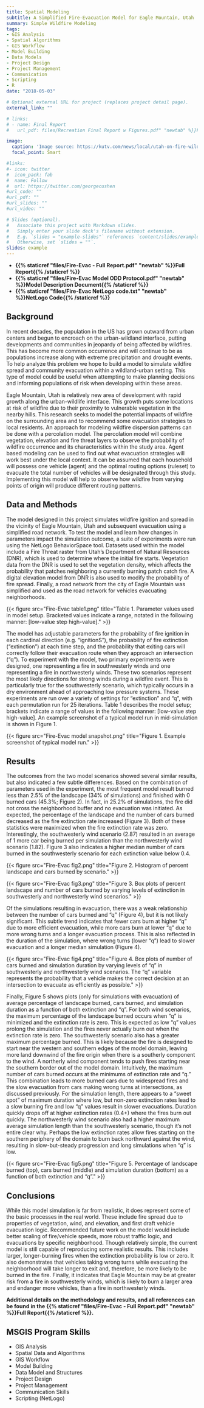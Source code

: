 ```yaml
---
title: Spatial Modeling
subtitle: A Simplified Fire-Evacuation Model for Eagle Mountain, Utah
summary: Simple Wildfire Modeling
tags:
- GIS Analysis
- Spatial Algorithms
- GIS Workflow
- Model Building
- Data Models
- Project Design
- Project Management
- Communication
- Scripting
- R
date: "2018-05-03"

# Optional external URL for project (replaces project detail page).
external_link: ""

# links:
# - name: Final Report
#   url_pdf: files/Recreation Final Report w Figures.pdf" "newtab" %}}Full Report{{% /staticref %}}

image:
  caption: 'Image source: https://kutv.com/news/local/utah-on-fire-wildfires-erupt-across-the-state'
  focal_point: Smart

#links:
#- icon: twitter
#  icon_pack: fab
#  name: Follow
#  url: https://twitter.com/georgecushen
#url_code: ""
#url_pdf: ""
#url_slides: ""
#url_video: ""

# Slides (optional).
#   Associate this project with Markdown slides.
#   Simply enter your slide deck's filename without extension.
#   E.g. `slides = "example-slides"` references `content/slides/example-slides.md`.
#   Otherwise, set `slides = ""`.
slides: example
---
```


* **{{% staticref "files/Fire-Evac - Full Report.pdf" "newtab" %}}Full Report{{% /staticref %}}**
* **{{% staticref "files/Fire-Evac Model ODD Protocol.pdf" "newtab" %}}Model Description Document{{% /staticref %}}**
* **{{% staticref "files/Fire-Evac NetLogo code.txt" "newtab" %}}NetLogo Code{{% /staticref %}}**


## Background

In recent decades, the population in the US has grown outward from urban centers and begun to encroach on the urban-wildland interface, putting developments and communities in jeopardy of being affected by wildfires. This has become more common occurrence and will continue to be as populations increase along with extreme precipitation and drought events. To help analyze this problem we hope to build a model to simulate wildfire spread and community evacuation within a wildland-urban setting. This type of model could be useful when attempting to make planning decisions and informing populations of risk when developing within these areas.

Eagle Mountain, Utah is relatively new area of development with rapid growth along the urban-wildlife interface. This growth puts some locations at risk of wildfire due to their proximity to vulnerable vegetation in the nearby hills. This research seeks to model the potential impacts of wildfire on the surrounding area and to recommend some evacuation strategies to local residents. An approach for modeling wildfire dispersion patterns can be done with a percolation model. The percolation model will combine vegetation, elevation and fire threat layers to observe the probability of wildfire occurrence and its characteristics within the study area. Agent based modeling can be used to find out what evacuation strategies will work best under the local context. It can be assumed that each household will possess one vehicle (agent) and the optimal routing options (ruleset) to evacuate the total number of vehicles will be designated through this study. Implementing this model will help to observe how wildfire from varying points of origin will produce different routing patterns.

## Data and Methods

The model designed in this project simulates wildfire ignition and spread in the vicinity of Eagle Mountain, Utah and subsequent evacuation using a simplified road network. To test the model and learn how changes in parameters impact the simulation outcome, a suite of experiments were run using the NetLogo BehaviorSpace tool. Datasets used within the model include a Fire Threat raster from Utah’s Department of Natural Resources (DNR), which is used to determine where the initial fire starts. Vegetation data from the DNR is used to set the vegetation density, which affects the probability that patches neighboring a currently burning patch catch fire. A digital elevation model from DNR is also used to modify the probability of fire spread. Finally, a road network from the city of Eagle Mountain was simplified and used as the road network for vehicles evacuating neighborhoods.

{{< figure src="Fire-Evac table1.png" title="Table 1. Parameter values used in model setup. Bracketed values indicate a range, notated in the following manner: [low-value step high-value]." >}}

The model has adjustable parameters for the probability of fire ignition in each cardinal direction (e.g. “ignitionS”), the probability of fire extinction (“extinction”) at each time step, and the probability that exiting cars will correctly follow their evacuation route when they approach an intersection (“q”). To experiment with the model, two primary experiments were designed, one representing a fire in southwesterly winds and one representing a fire in northwesterly winds. These two scenarios represent the most likely directions for strong winds during a wildfire event. This is particularly true for the southwesterly scenario, which typically occurs in a dry environment ahead of approaching low pressure systems. These experiments are run over a variety of settings for “extinction” and “q”, with each permutation run for 25 iterations. Table 1 describes the model setup; brackets indicate a range of values in the following manner: [low-value step high-value]. An example screenshot of a typical model run in mid-simulation is shown in Figure 1.

{{< figure src="Fire-Evac model snapshot.png" title="Figure 1. Example screenshot of typical model run." >}}

## Results

The outcomes from the two model scenarios showed several similar results, but also indicated a few subtle differences. Based on the combination of parameters used in the experiment, the most frequent model result burned less than 2.5% of the landscape (34% of simulations) and finished with 0 burned cars (45.3%; Figure 2). In fact, in 25.2% of simulations, the fire did not cross the neighborhood buffer and no evacuation was initiated. As expected, the percentage of the landscape and the number of cars burned decreased as the fire extinction rate increased (Figure 3). Both of these statistics were maximized when the fire extinction rate was zero. Interestingly, the southwesterly wind scenario (2.87) resulted in an average of 1 more car being burned per simulation than the northwesterly wind scenario (1.82). Figure 3 also indicates a higher median number of cars burned in the southwesterly scenario for each extinction value below 0.4.

{{< figure src="Fire-Evac fig2.png" title="Figure 2. Histogram of percent landscape and cars burned by scenario." >}}

{{< figure src="Fire-Evac fig3.png" title="Figure 3. Box plots of percent landscape and number of cars burned by varying levels of extinction in southwesterly and northwesterly wind scenarios." >}}

Of the simulations resulting in evacuation, there was a weak relationship between the number of cars burned and “q” (Figure 4), but it is not likely significant. This subtle trend indicates that fewer cars burn at higher “q” due to more efficient evacuation, while more cars burn at lower “q” due to more wrong turns and a longer evacuation process. This is also reflected in the duration of the simulation, where wrong turns (lower “q”) lead to slower evacuation and a longer median simulation (Figure 4).

{{< figure src="Fire-Evac fig4.png" title="Figure 4. Box plots of number of cars burned and simulation duration by varying levels of “q” in southwesterly and northwesterly wind scenarios. The “q” variable represents the probability that a vehicle makes the correct decision at an intersection to evacuate as efficiently as possible." >}}

Finally, Figure 5 shows plots (only for simulations with evacuation) of average percentage of landscape burned, cars burned, and simulation duration as a function of both extinction and “q”. For both wind scenarios, the maximum percentage of the landscape burned occurs when “q” is minimized and the extinction rate is zero. This is expected as low “q” values prolong the simulation and the fires never actually burn out when the extinction rate is zero. The southwesterly scenario also has a greater maximum percentage burned. This is likely because the fire is designed to start near the western and southern edges of the model domain, leaving more land downwind of the fire origin when there is a southerly component to the wind. A northerly wind component tends to push fires starting near the southern border out of the model domain. Intuitively, the maximum number of cars burned occurs at the minimums of extinction rate and “q.” This combination leads to more burned cars due to widespread fires and the slow evacuation from cars making wrong turns at intersections, as discussed previously. For the simulation length, there appears to a “sweet spot” of maximum duration where low, but non-zero extinction rates lead to a slow burning fire and low “q” values result in slower evacuations. Duration quickly drops off at higher extinction rates (0.4+) where the fires burn out quickly. The northwesterly wind scenario also had a higher maximum average simulation length than the southwesterly scenario, though it’s not entire clear why. Perhaps the low extinction rates allow fires starting on the southern periphery of the domain to burn back northward against the wind, resulting in slow-but-steady progression and long simulations when “q” is low.

{{< figure src="Fire-Evac fig5.png" title="Figure 5. Percentage of landscape burned (top), cars burned (middle) and simulation duration (bottom) as a function of both extinction and “q”." >}}

## Conclusions

While this model simulation is far from realistic, it does represent some of the basic processes in the real world. These include fire spread due to properties of vegetation, wind, and elevation, and first draft vehicle evacuation logic. Recommended future work on the model would include better scaling of fire/vehicle speeds, more robust traffic logic, and evacuations by specific neighborhood. Though relatively simple, the current model is still capable of reproducing some realistic results. This includes larger, longer-burning fires when the extinction probability is low or zero. It also demonstrates that vehicles taking wrong turns while evacuating the neighborhood will take longer to exit and, therefore, be more likely to be burned in the fire. Finally, it indicates that Eagle Mountain may be at greater risk from a fire in southwesterly winds, which is likely to burn a larger area and endanger more vehicles, than a fire in northwesterly winds.

**Additional details on the methodology and results, and all references can be found in the {{% staticref "files/Fire-Evac - Full Report.pdf" "newtab" %}}Full Report{{% /staticref %}}.**

## MSGIS Program Skills

* GIS Analysis
* Spatial Data and Algorithms
* GIS Workflow
* Model Building
* Data Model and Structures
* Project Design
* Project Management
* Communication Skills
* Scripting (NetLogo)
